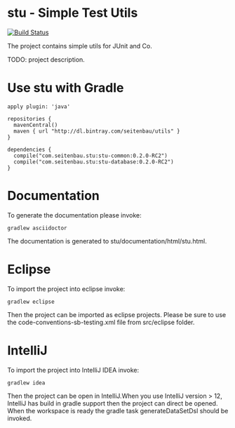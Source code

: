 # stu - Simple Test Utils

[![Build Status](https://buildhive.cloudbees.com/job/Seitenbau/job/stu/badge/icon)](https://buildhive.cloudbees.com/job/Seitenbau/job/stu/)

The project contains simple utils for JUnit and Co.

TODO: project description.

# Use stu with Gradle 


    apply plugin: 'java'
    
    repositories {
      mavenCentral()
      maven { url "http://dl.bintray.com/seitenbau/utils" }
    }
    
    dependencies {
      compile("com.seitenbau.stu:stu-common:0.2.0-RC2")
      compile("com.seitenbau.stu:stu-database:0.2.0-RC2")
    }


# Documentation
To generate the documentation please invoke:

	gradlew asciidoctor

The documentation is generated to stu/documentation/html/stu.html.

# Eclipse 

To import the project into eclipse invoke:

	gradlew eclipse
	
Then the project can be imported as eclipse projects.
Please be sure to use the code-conventions-sb-testing.xml file from src/eclipse folder.

# IntelliJ

To import the project into IntelliJ IDEA  invoke:

    gradlew idea

Then the project can be open in IntelliJ.When you use IntelliJ version > 12, IntelliJ has build in
gradle support  then the project can direct be opened. When the workspace is ready the gradle task generateDataSetDsl should be invoked.
